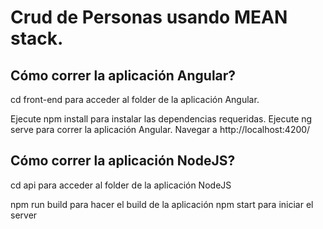 # Crud de Personas usando MEAN stack.

## Cómo correr la aplicación Angular?

cd front-end para acceder al folder de la aplicación Angular.

Ejecute npm install para instalar las dependencias requeridas.
Ejecute ng serve para correr la aplicación Angular.
Navegar a http://localhost:4200/
 
## Cómo correr la aplicación NodeJS?
cd api para acceder al folder de la aplicación NodeJS

npm run build para hacer el build de la aplicación
npm start para iniciar el server
